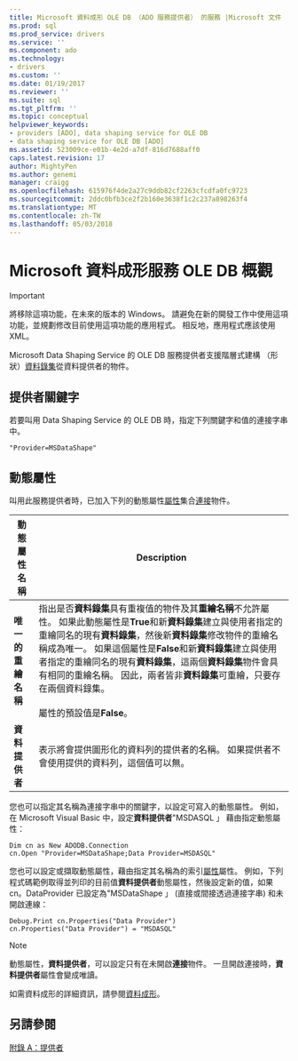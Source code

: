 ```yaml
---
title: Microsoft 資料成形 OLE DB （ADO 服務提供者） 的服務 |Microsoft 文件
ms.prod: sql
ms.prod_service: drivers
ms.service: ''
ms.component: ado
ms.technology:
- drivers
ms.custom: ''
ms.date: 01/19/2017
ms.reviewer: ''
ms.suite: sql
ms.tgt_pltfrm: ''
ms.topic: conceptual
helpviewer_keywords:
- providers [ADO], data shaping service for OLE DB
- data shaping service for OLE DB [ADO]
ms.assetid: 523009ce-e01b-4e2d-a7df-816d7688aff0
caps.latest.revision: 17
author: MightyPen
ms.author: genemi
manager: craigg
ms.openlocfilehash: 615976f4de2a27c9ddb82cf2263cfcdfa0fc9723
ms.sourcegitcommit: 2ddc0bfb3ce2f2b160e3638f1c2c237a898263f4
ms.translationtype: MT
ms.contentlocale: zh-TW
ms.lasthandoff: 05/03/2018
---
```

# <a name="microsoft-data-shaping-service-for-ole-db-overview"></a>Microsoft 資料成形服務 OLE DB 概觀
> [!IMPORTANT]
>  將移除這項功能，在未來的版本的 Windows。 請避免在新的開發工作中使用這項功能，並規劃修改目前使用這項功能的應用程式。 相反地，應用程式應該使用 XML。

 Microsoft Data Shaping Service 的 OLE DB 服務提供者支援階層式建構 （形狀）[資料錄集](../../../ado/reference/ado-api/recordset-object-ado.md)從資料提供者的物件。

## <a name="provider-keyword"></a>提供者關鍵字
 若要叫用 Data Shaping Service 的 OLE DB 時，指定下列關鍵字和值的連接字串中。

```
"Provider=MSDataShape"
```

## <a name="dynamic-properties"></a>動態屬性
 叫用此服務提供者時，已加入下列的動態屬性[屬性](../../../ado/reference/ado-api/properties-collection-ado.md)集合[連接](../../../ado/reference/ado-api/connection-object-ado.md)物件。

|動態屬性名稱|Description|
|---------------------------|-----------------|
|**唯一的重繪名稱**|指出是否**資料錄集**具有重複值的物件及其**重繪名稱**不允許屬性。 如果此動態屬性是**True**和新**資料錄集**建立與使用者指定的重繪同名的現有**資料錄集**，然後新**資料錄集**修改物件的重繪名稱成為唯一。 如果這個屬性是**False**和新**資料錄集**建立與使用者指定的重繪同名的現有**資料錄集**，這兩個**資料錄集**物件會具有相同的重繪名稱。 因此，兩者皆非**資料錄集**可重繪，只要存在兩個資料錄集。<br /><br /> 屬性的預設值是**False**。|
|**資料提供者**|表示將會提供圖形化的資料列的提供者的名稱。 如果提供者不會使用提供的資料列，這個值可以無。|

 您也可以指定其名稱為連接字串中的關鍵字，以設定可寫入的動態屬性。 例如，在 Microsoft Visual Basic 中，設定**資料提供者**"MSDASQL 」 藉由指定動態屬性：

```
Dim cn as New ADODB.Connection
cn.Open "Provider=MSDataShape;Data Provider=MSDASQL"
```

 您也可以設定或擷取動態屬性，藉由指定其名稱為的索引[屬性](../../../ado/reference/ado-api/properties-collection-ado.md)屬性。 例如，下列程式碼範例取得並列印的目前值**資料提供者**動態屬性，然後設定新的值，如果 cn。DataProvider 已設定為"MSDataShape 」 (直接或間接透過連接字串) 和未開啟連線：

```
Debug.Print cn.Properties("Data Provider")
cn.Properties("Data Provider") = "MSDASQL"
```

> [!NOTE]
>  動態屬性，**資料提供者**，可以設定只有在未開啟**連接**物件。 一旦開啟連接時，**資料提供者**屬性會變成唯讀。

 如需資料成形的詳細資訊，請參閱[資料成形](../../../ado/guide/data/data-shaping-overview.md)。

## <a name="see-also"></a>另請參閱
 [附錄 A：提供者](../../../ado/guide/appendixes/appendix-a-providers.md)
